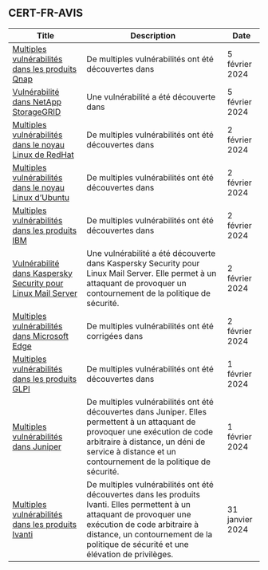 
## CERT-FR-AVIS
|Title|Description|Date|
|---|---|---|
| [Multiples vulnérabilités dans les produits Qnap](https://www.cert.ssi.gouv.fr/avis/CERTFR-2024-AVI-0094/) | De multiples vulnérabilités ont été découvertes dans  | 5 février 2024 |
| [Vulnérabilité dans NetApp StorageGRID](https://www.cert.ssi.gouv.fr/avis/CERTFR-2024-AVI-0093/) | Une vulnérabilité a été découverte dans  | 5 février 2024 |
| [Multiples vulnérabilités dans le noyau Linux de RedHat](https://www.cert.ssi.gouv.fr/avis/CERTFR-2024-AVI-0092/) | De multiples vulnérabilités ont été découvertes dans  | 2 février 2024 |
| [Multiples vulnérabilités dans le noyau Linux d’Ubuntu](https://www.cert.ssi.gouv.fr/avis/CERTFR-2024-AVI-0091/) | De multiples vulnérabilités ont été découvertes dans  | 2 février 2024 |
| [Multiples vulnérabilités dans les produits IBM](https://www.cert.ssi.gouv.fr/avis/CERTFR-2024-AVI-0090/) | De multiples vulnérabilités ont été découvertes dans  | 2 février 2024 |
| [Vulnérabilité dans Kaspersky Security pour Linux Mail Server](https://www.cert.ssi.gouv.fr/avis/CERTFR-2024-AVI-0089/) | Une vulnérabilité a été découverte dans Kaspersky Security pour Linux Mail Server. Elle permet à un attaquant de provoquer un contournement de la politique de sécurité. | 2 février 2024 |
| [Multiples vulnérabilités dans Microsoft Edge](https://www.cert.ssi.gouv.fr/avis/CERTFR-2024-AVI-0088/) | De multiples vulnérabilités ont été corrigées dans  | 2 février 2024 |
| [Multiples vulnérabilités dans les produits GLPI](https://www.cert.ssi.gouv.fr/avis/CERTFR-2024-AVI-0087/) | De multiples vulnérabilités ont été découvertes dans  | 1 février 2024 |
| [Multiples vulnérabilités dans Juniper](https://www.cert.ssi.gouv.fr/avis/CERTFR-2024-AVI-0086/) | De multiples vulnérabilités ont été découvertes dans Juniper. Elles permettent à un attaquant de provoquer une exécution de code arbitraire à distance, un déni de service à distance et un contournement de la politique de sécurité. | 1 février 2024 |
| [Multiples vulnérabilités dans les produits Ivanti](https://www.cert.ssi.gouv.fr/avis/CERTFR-2024-AVI-0085/) | De multiples vulnérabilités ont été découvertes dans les produits Ivanti. Elles permettent à un attaquant de provoquer une exécution de code arbitraire à distance, un contournement de la politique de sécurité et une élévation de privilèges. | 31 janvier 2024 |
